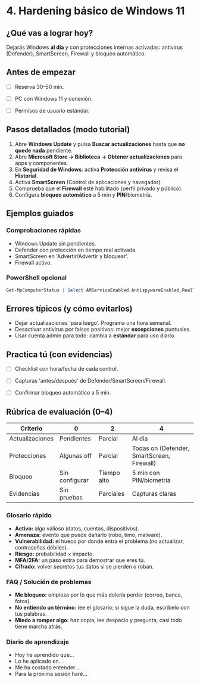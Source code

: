 # 4. Hardening básico de Windows 11

## ¿Qué vas a lograr hoy?

Dejarás Windows **al día** y con protecciones internas activadas: antivirus (Defender), SmartScreen, Firewall y bloqueo automático.

## Antes de empezar

- [ ] Reserva 30–50 min.
- [ ] PC con Windows 11 y conexión.
- [ ] Permisos de usuario estándar.


## Pasos detallados (modo tutorial)

1. Abre **Windows Update** y pulsa **Buscar actualizaciones** hasta que **no quede nada** pendiente.
2. Abre **Microsoft Store → Biblioteca → Obtener actualizaciones** para apps y componentes.
3. En **Seguridad de Windows**: activa **Protección antivirus** y revisa el **Historial**.
4. Activa **SmartScreen** (Control de aplicaciones y navegador).
5. Comprueba que el **Firewall** esté habilitado (perfil privado y público).
6. Configura **bloqueo automático** a 5 min y **PIN**/biometría.


## Ejemplos guiados


### Comprobaciones rápidas

- Windows Update sin pendientes.
- Defender con protección en tiempo real activada.
- SmartScreen en 'Advertir/Advertir y bloquear'.
- Firewall activo.

### PowerShell opcional


```powershell
Get-MpComputerStatus | Select AMServiceEnabled,AntispywareEnabled,RealTimeProtectionEnabled
```


## Errores típicos (y cómo evitarlos)

- Dejar actualizaciones 'para luego'. Programa una hora semanal.
- Desactivar antivirus por falsos positivos: mejor **excepciones** puntuales.
- Usar cuenta admin para todo: cambia a **estándar** para uso diario.


## Practica tú (con evidencias)

- [ ] Checklist con hora/fecha de cada control.
- [ ] Capturas 'antes/después' de Defender/SmartScreen/Firewall.
- [ ] Confirmar bloqueo automático a 5 min.


## Rúbrica de evaluación (0–4)

| Criterio | 0 | 2 | 4 |
| --- | --- | --- | --- |
| Actualizaciones | Pendientes | Parcial | Al día |
| Protecciones | Algunas off | Parcial | Todas on (Defender, SmartScreen, Firewall) |
| Bloqueo | Sin configurar | Tiempo alto | 5 min con PIN/biometría |
| Evidencias | Sin pruebas | Parciales | Capturas claras |


### Glosario rápido

- **Activo:** algo valioso (datos, cuentas, dispositivos).
- **Amenaza:** evento que puede dañarlo (robo, timo, malware).
- **Vulnerabilidad:** el hueco por donde entra el problema (no actualizar, contraseñas débiles).
- **Riesgo:** probabilidad × impacto.
- **MFA/2FA:** un paso extra para demostrar que eres tú.
- **Cifrado:** volver secretos tus datos si se pierden o roban.

### FAQ / Solución de problemas

- **Me bloqueo:** empieza por lo que más dolería perder (correo, banca, fotos).
- **No entiendo un término:** lee el glosario; si sigue la duda, escríbelo con tus palabras.
- **Miedo a romper algo:** haz copia, lee despacio y pregunta; casi todo tiene marcha atrás.

### Diario de aprendizaje

- Hoy he aprendido que…
- Lo he aplicado en…
- Me ha costado entender…
- Para la próxima sesión haré…
